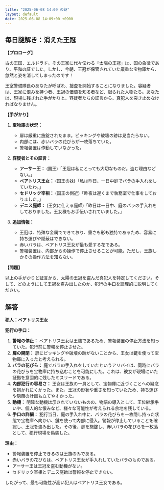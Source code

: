 ```yaml
---
title: "2025-06-08 14:09 の謎"
layout: default
date: 2025-06-08 14:09:00 +0900
---
```

## 毎日謎解き：消えた王冠

**【プロローグ】**

古の王国、エルドラド。その王家に代々伝わる「太陽の王冠」は、国の象徴であり、平和の証でした。しかし、今朝、王冠が保管されていた厳重な宝物庫から、忽然と姿を消してしまったのです！

王室警備隊長のあなたが呼ばれ、捜査を開始することになりました。容疑者は、王家に恨みを持つ者、王冠の価値を知る者など、限られた人物たち。あなたは、現場に残された手がかりと、容疑者たちの証言から、真犯人を突き止めなければなりません。

**【手がかり】**

1.  **宝物庫の状況：**
    *   扉は厳重に施錠されたまま。ピッキングや破壊の跡は見当たらない。
    *   内部には、赤いバラの花びらが一枚落ちていた。
    *   警報装置は作動していなかった。

2.  **容疑者とその証言：**
    *   **アーサー王：** (国王)「王冠は私にとっても大切なものだ。盗む理由などない。」
    *   **ベアトリス王女：** (国王の妹)「私は昨日、一日中庭でバラの手入れをしていたわ。」
    *   **セドリック宰相：** (国王の側近)「昨夜は遅くまで執務室で仕事をしておりました。」
    *   **デニス庭師：** (王女に仕える庭師)「昨日は一日中、庭のバラの手入れをしておりました。王女様もお手伝いされていました。」

3.  **追加情報：**
    *   王冠は、特殊な金属でできており、重さも形も独特であるため、容易に持ち運びや隠蔽はできない。
    *   赤いバラは、ベアトリス王女が最も愛する花である。
    *   警報装置は、内部からの操作で停止させることが可能。ただし、王族しかその操作方法を知らない。

**【問題】**

以上の手がかりと証言から、太陽の王冠を盗んだ真犯人を特定してください。そして、どのようにして王冠を盗み出したのか、犯行の手口を論理的に説明してください。

## 解答

**犯人：ベアトリス王女**

**犯行の手口：**

1.  **警報の停止：** ベアトリス王女は王族であるため、警報装置の停止方法を知っていた。犯行前に警報を停止させた。
2.  **扉の開閉：** 扉にピッキングや破壊の跡がないことから、王女は鍵を使って宝物庫に入ったと考えられる。
3.  **バラの花びら：** 庭でバラの手入れをしていたというアリバイは、同時にバラの花びらを宝物庫に持ち込むことを可能にした。これは、彼女が現場にいた証拠を意図的に残したミスリードである。
4.  **内部犯行の容易さ：** 王女は王族の一員として、宝物庫に近づくことへの疑念を抱かれにくかった。また、王冠の形状や重さを知っていたため、持ち運びや隠蔽の計画も立てやすかった。
5.  **動機：** 明確な動機は示されていないものの、物語の導入として、王位継承争いや、個人的な恨みなど、様々な可能性が考えられる余地を残している。
6.  **手口の詳細：** 犯行当日、庭の手入れ中に、バラの花びらを一枚隠し持った状態で宝物庫へ向かい、鍵を使って内部に侵入。警報が停止していることを確認し、王冠を盗み出した。その後、扉を施錠し、赤いバラの花びらを一枚落として、犯行現場を偽装した。

**理由：**

*   警報装置を停止できるのは王族のみである。
*   赤いバラの花びらは、ベアトリス王女が手入れしていたバラのものである。
*   アーサー王は王冠を盗む動機がない。
*   セドリック宰相とデニス庭師は警報を停止できない。

したがって、最も可能性が高い犯人はベアトリス王女である。
